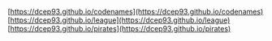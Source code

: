 [https://dcep93.github.io/codenames](https://dcep93.github.io/codenames)  
[https://dcep93.github.io/league](https://dcep93.github.io/league)  
[https://dcep93.github.io/pirates](https://dcep93.github.io/pirates)  

